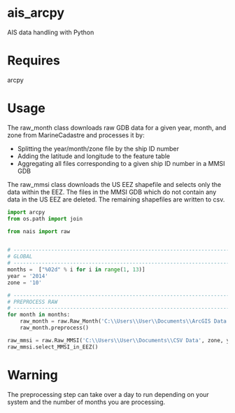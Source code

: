 # ais_arcpy
AIS data handling with Python

# Requires
arcpy

# Usage
The raw_month class downloads raw GDB data for a given year, month, and zone from MarineCadastre and processes it by:
- Splitting the year/month/zone file by the ship ID number
- Adding the latitude and longitude to the feature table
- Aggregating all files corresponding to a given ship ID number in a MMSI GDB

The raw_mmsi class downloads the US EEZ shapefile and selects only the data within the EEZ. The files in the MMSI GDB 
which do not contain any data in the US EEZ are deleted. The remaining shapefiles are written to csv.
```python
import arcpy
from os.path import join

from nais import raw


# ------------------------------------------------------------------------------
# GLOBAL
# ------------------------------------------------------------------------------
months =  ["%02d" % i for i in range(1, 13)]
year = '2014'
zone = '10'

# ------------------------------------------------------------------------------
# PREPROCESS RAW
# ------------------------------------------------------------------------------
for month in months:
    raw_month = raw.Raw_Month('C:\\Users\\User\\Documents\\ArcGIS Data', zone, year, month)
    raw_month.preprocess()

raw_mmsi = raw.Raw_MMSI('C:\\Users\\User\\Documents\\CSV Data', zone, year)
raw_mmsi.select_MMSI_in_EEZ()
```

# Warning
The preprocessing step can take over a day to run depending on your system and the number of months you are processing.
